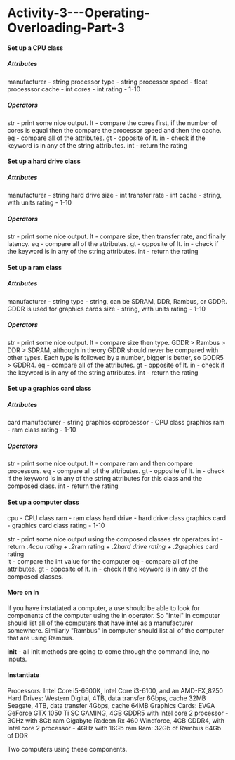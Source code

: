 # Activity-3---Operating-Overloading-Part-3

#### Set up a CPU class
##### Attributes
manufacturer - string
processor type - string
processor speed - float
processsor cache - int
cores - int
rating - 1-10

##### Operators
str - print some nice output.
lt - compare the cores first, if the number of cores is equal then the compare the processor speed and then the cache.
eq - compare all of the attributes.
gt - opposite of lt.
in - check if the keyword is in any of the string attributes.
int - return the rating

#### Set up a hard drive class
##### Attributes
manufacturer - string
hard drive size - int
transfer rate - int
cache - string, with units
rating - 1-10

##### Operators
str - print some nice output.
lt - compare size,  then transfer rate, and finally latency.
eq - compare all of the attributes.
gt - opposite of lt.
in - check if the keyword is in any of the string attributes.
int - return the rating

#### Set up a ram class
##### Attributes
manufacturer - string
type - string, can be SDRAM, DDR, Rambus, or GDDR. GDDR is used for graphics cards
size - string, with units
rating - 1-10

##### Operators
str - print some nice output.
lt - compare size then type. GDDR > Rambus > DDR > SDRAM, although in theory GDDR should never be compared with other types. Each type is followed by a number, bigger is better, so GDDR5 > GDDR4.
eq - compare all of the attributes.
gt - opposite of lt.
in - check if the keyword is in any of the string attributes.
int - return the rating

#### Set up a graphics card class
##### Attributes
card manufacturer - string
graphics coprocessor - CPU class
graphics ram - ram class
rating - 1-10

##### Operators
str - print some nice output.
lt - compare ram and then compare processors.
eq - compare all of the attributes.
gt - opposite of lt.
in - check if the keyword is in any of the string attributes for this class and the composed class.
int - return the rating

#### Set up a computer class
cpu - CPU class
ram - ram class
hard drive - hard drive class
graphics card - graphics card class
rating - 1-10

str - print some nice output using the composed classes str operators
int - return .4*cpu rating + .2*ram rating + .2*hard drive rating + .2*graphics card rating  
lt - compare the int value for the computer
eq - compare all of the attributes.
gt - opposite of lt.
in - check if the keyword is in any of the composed classes.
 
#### More on __in__
If you have instatiated a computer, a use should be able to look for components of the computer using the in operator. So "Intel" in computer should list all of the computers that have intel as a manufacturer somewhere. Similarly "Rambus" in computer should list all of the computer that are using Rambus.


__init__ - all init methods are going to come through the command line, no inputs.

#### Instantiate
Processors: Intel Core i5-6600K, Intel Core i3-6100, and an AMD-FX_8250
Hard Drives: Western Digital, 4TB, data transfer 6Gbps, cache 32MB
             Seagate, 4TB, data transfer 4Gbps, cache 64MB
Graphics Cards: EVGA GeForce GTX 1050 Ti SC GAMING, 4GB GDDR5 with Intel core 2 processor - 3GHz with 8Gb ram
                Gigabyte Radeon Rx 460 Windforce, 4GB GDDR4, with Intel core 2 processor - 4GHz with 16Gb ram
Ram: 32Gb of Rambus
     64Gb of DDR

Two computers using these components.

